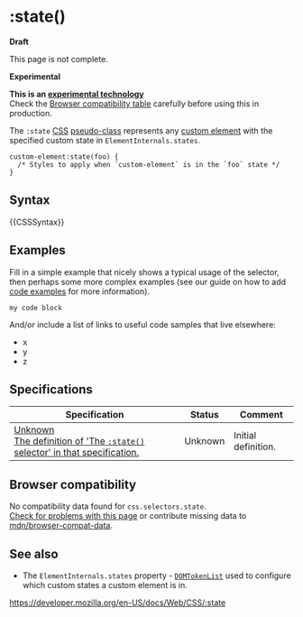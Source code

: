 # :state()

**Draft**

This page is not complete.

**Experimental**

**This is an [experimental technology](https://developer.mozilla.org/en-US/docs/MDN/Guidelines/Conventions_definitions#experimental)**  
Check the [Browser compatibility table](#browser_compatibility) carefully before using this in production.

The `:state` [CSS](https://developer.mozilla.org/en-US/docs/Web/CSS) [pseudo-class](pseudo-classes) represents any [custom element](https://developer.mozilla.org/en-US/docs/Web/Web_Components/Using_custom_elements) with the specified custom state in <span class="page-not-created">`ElementInternals.states`</span>.

    custom-element:state(foo) {
      /* Styles to apply when `custom-element` is in the `foo` state */
    }

## Syntax

{{CSSSyntax}}

## Examples

Fill in a simple example that nicely shows a typical usage of the selector, then perhaps some more complex examples (see our guide on how to add [code examples](https://developer.mozilla.org/en-US/docs/MDN/Structures/Code_examples) for more information).

    my code block

And/or include a list of links to useful code samples that live elsewhere:

- x
- y
- z

## Specifications

<table><thead><tr class="header"><th>Specification</th><th>Status</th><th>Comment</th></tr></thead><tbody><tr class="odd"><td><a href="about:unknown#selectordef-state">Unknown<br />
<span class="small">The definition of 'The <code>:state()</code> selector' in that specification.</span></a></td><td><span class="spec-">Unknown</span></td><td>Initial definition.</td></tr></tbody></table>

## Browser compatibility

No compatibility data found for `css.selectors.state`.  
[Check for problems with this page](#on-github) or contribute missing data to [mdn/browser-compat-data](https://github.com/mdn/browser-compat-data).

## See also

- The <span class="page-not-created">`ElementInternals.states`</span> property - [`DOMTokenList`](https://developer.mozilla.org/en-US/docs/Web/API/DOMTokenList) used to configure which custom states a custom element is in.

<a href="https://developer.mozilla.org/en-US/docs/Web/CSS/:state" class="_attribution-link">https://developer.mozilla.org/en-US/docs/Web/CSS/:state</a>
